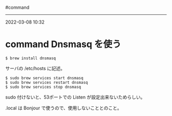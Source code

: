 #command 

---
2022-03-08  10:32

# command  Dnsmasq を使う

```shell
$ brew install dnsmasq
```

サーバの /etc/hosts に記述。

```shell
$ sudo brew services start dnsmasq
$ sudo brew services restart dnsmasq
$ sudo brew services stop dnsmasq
```

sudo 付けないと、53ポートでの Listen が設定出来ないためらしい。

.local は Bonjour で使うので、使用しないこととのこと。

